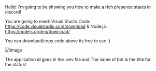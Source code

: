 Hello! I'm going to be showing you how to make a rich presence stauts in discord! 

You are going to need:
Visual Studio Code: https://code.visualstudio.com/download &
Node.js: https://nodejs.org/en/download/

You can download/copy code above its free to use :)

![image](https://user-images.githubusercontent.com/79312009/113366155-191a3680-93a4-11eb-95df-07236b05f156.png)

The application id goes in the .env file and
The name of bot is the title for the status!
